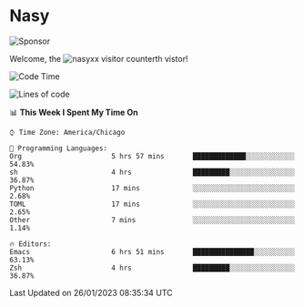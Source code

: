 # Nasy

<!--
<p align="center">
<img height="200" src="https://github-readme-stats.vercel.app/api?username=nasyxx&count_private=true&show_icons=true&theme=dracula&include_all_commits=true"/>
<img height="200" src="https://github-readme-stats.vercel.app/api/top-langs/?username=nasyxx&theme=dracula&hide=html,jupyter+notebook&count_private=true&show_icons=true"/>
</p>

  
----------------
-->

![Sponsor](https://img.shields.io/static/v1.svg?label=Sponsor&message=%E2%9D%A4&logo=GitHub&style=flat&color=pink)
 
Welcome, the ![nasyxx visitor counter](https://count.getloli.com/get/@nasyxx?theme=rule34)th vistor!
 
<!--START_SECTION:waka-->
![Code Time](http://img.shields.io/badge/Code%20Time-3%2C127%20hrs%2057%20mins-blue)

![Lines of code](https://img.shields.io/badge/From%20Hello%20World%20I%27ve%20Written-5%20Million%20lines%20of%20code-blue)

📊 **This Week I Spent My Time On** 

```text
⌚︎ Time Zone: America/Chicago

💬 Programming Languages: 
Org                      5 hrs 57 mins       █████████████░░░░░░░░░░░░   54.83% 
sh                       4 hrs               █████████░░░░░░░░░░░░░░░░   36.87% 
Python                   17 mins             ░░░░░░░░░░░░░░░░░░░░░░░░░   2.68% 
TOML                     17 mins             ░░░░░░░░░░░░░░░░░░░░░░░░░   2.65% 
Other                    7 mins              ░░░░░░░░░░░░░░░░░░░░░░░░░   1.14%

🔥 Editors: 
Emacs                    6 hrs 51 mins       ███████████████░░░░░░░░░░   63.13% 
Zsh                      4 hrs               █████████░░░░░░░░░░░░░░░░   36.87%

```


 Last Updated on 26/01/2023 08:35:34 UTC
<!--END_SECTION:waka-->

<!-- ![visitors](https://visitor-badge.laobi.icu/badge?page_id=nasyxx.nasyxx) -->
